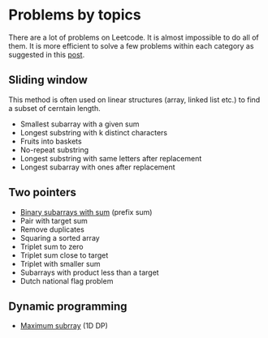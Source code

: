 # Problems by topics

There are a lot of problems on Leetcode. It is almost impossible to
do all of them. It is more efficient to solve a few problems
within each category as suggested in this [post](https://zhuanlan.zhihu.com/p/104983442).

## Sliding window

This method is often used on linear structures (array, linked list etc.) to find a subset of cerntain length. 
- Smallest subarray with a given sum
- Longest substring with k distinct characters
- Fruits into baskets
- No-repeat substring
- Longest substring with same letters after replacement
- Longest subarray with ones after replacement


## Two pointers

- [Binary subarrays with sum](binary-subarrays-with-sum.md) (prefix sum)
- Pair with target sum
- Remove duplicates
- Squaring a sorted array
- Triplet sum to zero
- Triplet sum close to target
- Triplet with smaller sum
- Subarrays with product less than a target
- Dutch national flag problem

## Dynamic programming

- [Maximum subrray](maximum-subarray.md) (1D DP)
